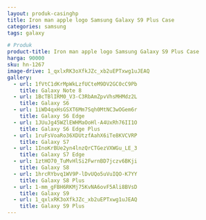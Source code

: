 ```yaml
---
layout: produk-casinghp
title: Iron man apple logo Samsung Galaxy S9 Plus Case
categories: samsung
tags: galaxy

# Produk
product-title: Iron man apple logo Samsung Galaxy S9 Plus Case
harga: 90000
sku: hn-1267
image-drive: 1_qxlxRK3oXfkJZc_xb2uEPTxwg1uJEAQ
gallery:
  - url: 1fVtC1dKrMpWkLzfUCteM9DV2GC0cC9Pb
    title: Galaxy Note 8
  - url: 1BcTBlIRM0_V3-C3RbAmZpvVhsMHMdz2L
    title: Galaxy S6
  - url: 1iWD4qxHsGSXT6Mm7Sqh0MtNC3wOGem6r
    title: Galaxy S6 Edge
  - url: 1JUuJg45WZlEWHMaOoHl-A4UxRh76II1O
    title: Galaxy S6 Edge Plus
  - url: 1ruFsVoaRo36XDUtzfAahX6iTe8KVCVRP
    title: Galaxy S7
  - url: 1InoKrBUe2yn4lnzQrCTGezVXWGu_LE_3
    title: Galaxy S7 Edge
  - url: 1ztHO70_TuMvHlSi2FwrnBD7jczv6BKji
    title: Galaxy S8
  - url: 1hrcRYbvq1WV9P-lDvUQo5uVuIQO-K7YY
    title: Galaxy S8 Plus
  - url: 1-mm_gFBH6RKMj75KvNA6ovF5Ali8BVsD
    title: Galaxy S9
  - url: 1_qxlxRK3oXfkJZc_xb2uEPTxwg1uJEAQ
    title: Galaxy S9 Plus
---
```

